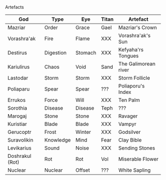 Artefacts

| God             | Type      | Eye     | Titan | Artefact             |
| --------------- | --------- | ------- | ----- | -------------------- |
| Mazriar         | Order     | Grace   | Gael  | Mazriar's Crown      |
| Vorashra'ak     | Fire      | Flame   | XXX   | Vorashra'ak's Sun    |
| Destirus        | Digestion | Stomach | XXX   | Kefyaha'rs Tongues   |
| Kariulirus      | Chaos     | Void    | Sand  | The Galimorean river |
| Lastodar        | Storm     | Storm   | XXX   | Storm Follicle       |
| Poliaparu       | Spear     | Spear   | ???   | Poliaporu's Index    |
| Errukos         | Force     | Will    | XXX   | Ten Palm             |
| Sorothia        | Disease   | Disease | Teph  | ???                  |
| Marogaj         | Stone     | Stone   | XXX   | Ravager              |
| Kuristiar       | Blade     | Blade   | XXX   | Vampyr               |
| Gerucoptr       | Frost     | Winter  | XXX   | Godsilver            |
| Suravolikin     | Knowledge | Mind    | Fear  | Clay Bible           |
| Levikarius      | Sound     | Noise   | XXX   | Sending Stones       |
| Doshrakul (Rot) | Rot       | Rot     | Vol   | Miserable Flower     |
| Nuclear         | Nuclear   | Offset  | ???   | White Sapling        |

